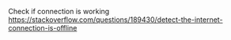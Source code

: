 Check if connection is working
https://stackoverflow.com/questions/189430/detect-the-internet-connection-is-offline
